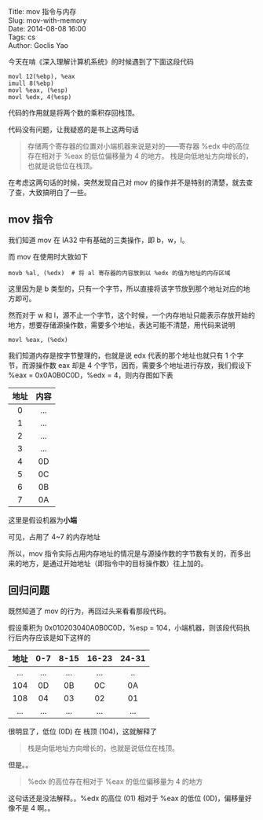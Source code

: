 Title: mov 指令与内存  
Slug: mov-with-memory  
Date: 2014-08-08 16:00  
Tags: cs  
Author: Goclis Yao  


今天在啃《深入理解计算机系统》的时候遇到了下面这段代码
```
movl 12(%ebp), %eax
imull 8(%ebp)
movl %eax, (%esp)
movl %edx, 4(%esp)
```
代码的作用就是将两个数的乘积存回栈顶。

代码没有问题，让我疑惑的是书上这两句话

> 存储两个寄存器的位置对小端机器来说是对的——寄存器 %edx 中的高位存在相对于 %eax 的低位偏移量为 4 的地方。
> 栈是向低地址方向增长的，也就是说低位在栈顶。

在考虑这两句话的时候，突然发现自己对 mov 的操作并不是特别的清楚，就去查了查，大致搞明白了一些。

## mov 指令
我们知道 mov 在 IA32 中有基础的三类操作，即 b，w，l。

而 mov 在使用时大致如下
```
movb %al, (%edx)  # 将 al 寄存器的内容放到以 %edx 的值为地址的内存区域
```
这里因为是 b 类型的，只有一个字节，所以直接将该字节放到那个地址对应的地方即可。

然而对于 w 和 l，源不止一个字节，这个时候，一个内存地址只能表示存放开始的地方，想要存储源操作数，需要多个地址，表达可能不清楚，用代码来说明
```
movl %eax, (%edx)
```
我们知道内存是按字节整理的，也就是说 edx 代表的那个地址也就只有 1 个字节，而源操作数 eax 却是 4 个字节，因而，需要多个地址进行存放，我们假设下 %eax = 0x0A0B0C0D，%edx = 4，则内存图如下表

| 地址 | 内容 |
| :-: | :-: |
| 0 | ... |
| 1 | ... |
| 2 | ... |
| 3 | ... |
| 4 | 0D |
| 5 | 0C |
| 6 | 0B |
| 7 | 0A |

这里是假设机器为**小端**

可见，占用了 4~7 的内存地址

所以，mov 指令实际占用内存地址的情况是与源操作数的字节数有关的，而多出来的地方，是通过开始地址（即指令中的目标操作数）往上加的。

## 回归问题
既然知道了 mov 的行为，再回过头来看看那段代码。

假设乘积为 0x010203040A0B0C0D，%esp = 104，小端机器，则该段代码执行后内存应该是如下这样的

| 地址 | 0-7 | 8-15 | 16-23 | 24-31 |
| :-: | :-: | :-: | :-: | :-: |
| ... | ... | ... | ... | .. |
| 104 | 0D | 0B | 0C | 0A |
| 108 | 04 | 03 | 02 | 01 |
| ... | ... | ... | ... | ... |

很明显了，低位 (0D) 在 栈顶 (104)，这就解释了

> 栈是向低地址方向增长的，也就是说低位在栈顶。

但是。。

> %edx 的高位存在相对于 %eax 的低位偏移量为 4 的地方

这句话还是没法解释。。%edx 的高位 (01) 相对于 %eax 的低位 (0D)，偏移量好像不是 4 啊。。